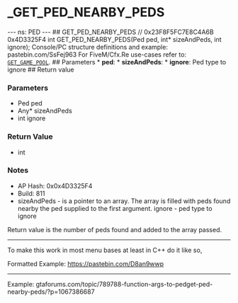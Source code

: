 # _GET_PED_NEARBY_PEDS

--- ns: PED --- ## GET_PED_NEARBY_PEDS  // 0x23F8F5FC7E8C4A6B 0x4D3325F4 int GET_PED_NEARBY_PEDS(Ped ped, int* sizeAndPeds, int ignore);  Console/PC structure definitions and example: pastebin.com/SsFej963  For FiveM/Cfx.Re use-cases refer to: [`GET_GAME_POOL`](#_0x2B9D4F50).  ## Parameters * **ped**: * **sizeAndPeds**: * **ignore**: Ped type to ignore  ## Return value

### Parameters
* Ped ped
* Any* sizeAndPeds
* int ignore

### Return Value
* int

### Notes
* AP Hash: 0x0x4D3325F4
* Build: 811
* sizeAndPeds - is a pointer to an array. The array is filled with peds found nearby the ped supplied to the first argument.
ignore - ped type to ignore

Return value is the number of peds found and added to the array passed.

-----------------------------------

To make this work in most menu bases at least in C++ do it like so,

 Formatted Example: https://pastebin.com/D8an9wwp

-----------------------------------

Example: gtaforums.com/topic/789788-function-args-to-pedget-ped-nearby-peds/?p=1067386687

